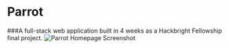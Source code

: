 # Parrot
###A full-stack web application built in 4 weeks as a Hackbright Fellowship final project.
<img src="Hackbright-Project/static/img/Screenshots/HomePage.png" alt="Parrot Homepage Screenshot">